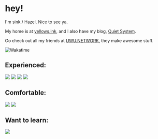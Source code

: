 # hey!
I'm sink / Hazel. Nice to see ya.

My home is at [yellows.ink](//yellows.ink), and I also have my blog, [Quiet System](//uwu.network/~sink/blog).

Go check out all my friends at [UWU.NETWORK](//github.com/uwu), they make awesome stuff.

<!--![Metrics](https://metrics.lecoq.io/Yellowsink?template=classic&languages=1&stars=1&followup=1&people=1&activity=1&notable=1&achievements=1&languages.limit=8&languages.sections=most-used&languages.colors=github&languages.threshold=0%25&languages.indepth=false&languages.analysis.timeout=15&languages.categories=markup%2C%20programming&languages.recent.categories=markup%2C%20programming&languages.recent.load=300&languages.recent.days=14&stars.limit=4&followup.sections=repositories&followup.indepth=false&people.limit=24&people.size=28&people.types=followers%2C%20following&people.identicons=false&people.shuffle=false&activity.limit=5&activity.load=300&activity.days=14&activity.filter=all&activity.visibility=all&activity.timestamps=false&achievements.threshold=C&achievements.secrets=true&achievements.display=detailed&achievements.limit=0&notable.from=organization&notable.repositories=false&notable.indepth=false&config.timezone=Europe%2FLondon)-->

![Wakatime](https://wakatime.com/share/@78bcc80e-c76e-4ef7-bcae-5afcacaf2ced/7cf6f4ba-8cfd-4052-94ae-9ad7fdea749e.svg)

## Experienced:
<!-- Languages -->
<img src="https://skillicons.dev/icons?i=js,ts,cs,rust,md,html,css,sass,regex" />
<!-- Frameworks -->
<img src="https://skillicons.dev/icons?i=react,solidjs,astro,dotnet,nodejs,deno,vercel,workers" />
<!-- Web tooling -->
<img src="https://skillicons.dev/icons?i=vite,vscode,tailwind,pnpm" />
<!-- Other -->
<img src="https://skillicons.dev/icons?i=linux,arch,rider,webstorm,vscode,git,githubactions" />

## Comfortable:
<!-- Languages -->
<img src="https://skillicons.dev/icons?i=dart,go,bash,svg" />
<!-- Other -->
<img src="https://skillicons.dev/icons?i=svelte,vue,alpinejs,visualstudio,docker,mysql,sqlite,graphql" />

## Want to learn:
<img src="https://skillicons.dev/icons?perline=8&i=haskell,kotlin,ktor,swift,remix,htmx,nix,vitest,grafana" />
